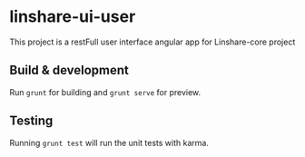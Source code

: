 # linshare-ui-user

This project is a restFull user interface angular app for Linshare-core project

## Build & development

Run `grunt` for building and `grunt serve` for preview.

## Testing

Running `grunt test` will run the unit tests with karma.
